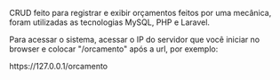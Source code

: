 <p>CRUD feito para registrar e exibir orçamentos feitos por uma mecânica, foram utilizadas as tecnologias MySQL, PHP e Laravel.</p>
<p>Para acessar o sistema, acessar o IP do servidor que você iniciar no browser e colocar "/orcamento" após a url, por exemplo:</p>
<p>https://127.0.0.1/orcamento</p>
